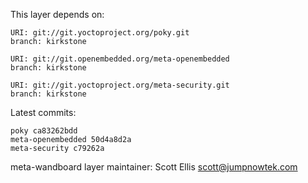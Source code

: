This layer depends on:

    URI: git://git.yoctoproject.org/poky.git
    branch: kirkstone

    URI: git://git.openembedded.org/meta-openembedded
    branch: kirkstone

    URI: git://git.yoctoproject.org/meta-security.git
    branch: kirkstone

Latest commits:

    poky ca83262bdd
    meta-openembedded 50d4a8d2a
    meta-security c79262a

meta-wandboard layer maintainer: Scott Ellis <scott@jumpnowtek.com>
